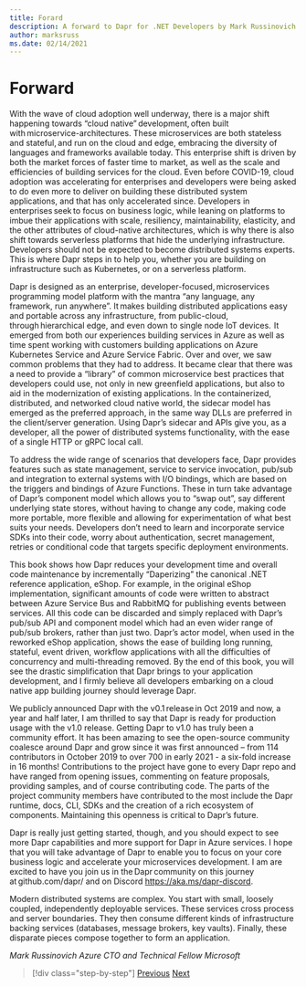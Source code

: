 ```yaml
---
title: Forard
description: A forward to Dapr for .NET Developers by Mark Russinovich
author: marksruss
ms.date: 02/14/2021
---
```


# Forward

With the wave of cloud adoption well underway, there is a major shift happening towards “cloud native” development, often built with microservice-architectures. These microservices are both stateless and stateful, and run on the cloud and edge, embracing the diversity of languages and frameworks available today. This enterprise shift is driven by both the market forces of faster time to market, as well as the scale and efficiencies of building services for the cloud. Even before COVID-19, cloud adoption was accelerating for enterprises and developers were being asked to do even more to deliver on building these distributed system applications, and that has only accelerated since. Developers in enterprises seek to focus on business logic, while leaning on platforms to imbue their applications with scale, resiliency, maintainability, elasticity, and the other attributes of cloud-native architectures, which is why there is also shift towards serverless platforms that hide the underlying infrastructure. Developers should not be expected to become distributed systems experts. This is where Dapr steps in to help you, whether you are building on infrastructure such as Kubernetes, or on a serverless platform.

Dapr is designed as an enterprise, developer-focused, microservices programming model platform with the mantra “any language, any framework, run anywhere”. It makes building distributed applications easy and portable across any infrastructure, from public-cloud, through hierarchical edge, and even down to single node IoT devices.  It emerged from both our experiences building services in Azure as well as time spent working with customers building applications on Azure Kubernetes Service and Azure Service Fabric. Over and over, we saw common problems that they had to address. It became clear that there was a need to provide a “library” of common microservice best practices that developers could use, not only in new greenfield applications, but also to aid in the modernization of existing applications. In the containerized, distributed, and networked cloud native world, the sidecar model has emerged as the preferred approach, in the same way DLLs are preferred in the client/server generation. Using Dapr’s sidecar and APIs give you, as a developer, all the power of distributed systems functionality, with the ease of a single HTTP or gRPC local call.

To address the wide range of scenarios that developers face, Dapr provides features such as state management, service to service invocation, pub/sub and integration to external systems with I/O bindings, which are based on the triggers and bindings of Azure Functions. These in turn take advantage of Dapr’s component model which allows you to “swap out”, say different underlying state stores, without having to change any code, making code more portable, more flexible and allowing for experimentation of what best suits your needs. Developers don’t need to learn and incorporate service SDKs into their code, worry about authentication, secret management, retries or conditional code that targets specific deployment environments.

This book shows how Dapr reduces your development time and overall code maintenance by incrementally “Daperizing” the canonical .NET reference application, eShop. For example, in the original eShop implementation, significant amounts of code were written to abstract between Azure Service Bus and RabbitMQ for publishing events between services. All this code can be discarded and simply replaced with Dapr’s pub/sub API and component model which had an even wider range of pub/sub brokers, rather than just two. Dapr’s actor model, when used in the reworked eShop application, shows the ease of building long running, stateful, event driven, workflow applications with all the difficulties of concurrency and multi-threading removed. By the end of this book, you will see the drastic simplification that Dapr brings to your application development, and I firmly believe all developers embarking on a cloud native app building journey should leverage Dapr.

We publicly announced Dapr with the v0.1 release in Oct 2019 and now, a year and half later, I am thrilled to say that Dapr is ready for production usage with the v1.0 release. Getting Dapr to v1.0 has truly been a community effort. It has been amazing to see the open-source community coalesce around Dapr and grow since it was first announced – from 114 contributors in October 2019 to over 700 in early 2021 - a six-fold increase in 16 months!  Contributions to the project have gone to every Dapr repo and have ranged from opening issues, commenting on feature proposals, providing samples, and of course contributing code. The parts of the project community members have contributed to the most include the Dapr runtime, docs, CLI, SDKs and the creation of a rich ecosystem of components. Maintaining this openness is critical to Dapr’s future.

Dapr is really just getting started, though, and you should expect to see more Dapr capabilities and more support for Dapr in Azure services. I hope that you will take advantage of Dapr to enable you to focus on your core business logic and accelerate your microservices development. I am are excited to have you join us in the Dapr community on this journey at github.com/dapr/ and on Discord https://aka.ms/dapr-discord.

Modern distributed systems are complex. You start with small, loosely coupled, independently deployable services. These services cross process and server boundaries. They then consume different kinds of infrastructure backing services (databases, message brokers, key vaults). Finally, these disparate pieces compose together to form an application.

*Mark Russinovich*
*Azure CTO and Technical Fellow*
*Microsoft*

> [!div class="step-by-step"]
> [Previous](index.md)
> [Next](the-world-is-distributed.md)
